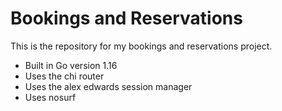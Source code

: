 # Bookings and Reservations 

This is the repository for my bookings and reservations project.


- Built in Go version 1.16
- Uses the chi router
- Uses the alex edwards session manager
- Uses nosurf 